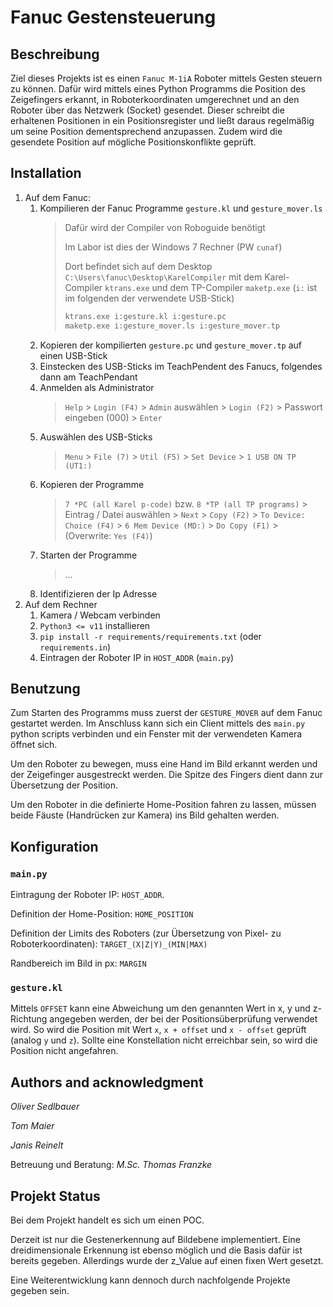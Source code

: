 # Fanuc Gestensteuerung

## Beschreibung
Ziel dieses Projekts ist es einen `Fanuc M-1iA` Roboter mittels Gesten steuern zu können. Dafür wird mittels eines Python Programms die Position des Zeigefingers erkannt, in Roboterkoordinaten umgerechnet und an den Roboter über das Netzwerk (Socket) gesendet. Dieser schreibt die erhaltenen Positionen in ein Positionsregister und ließt daraus regelmäßig um seine Position dementsprechend anzupassen. Zudem wird die gesendete Position auf mögliche Positionskonflikte geprüft.

## Installation
1. Auf dem Fanuc:
    1. Kompilieren der Fanuc Programme `gesture.kl` und `gesture_mover.ls`
       > Dafür wird der Compiler von Roboguide benötigt
       >
       > Im Labor ist dies der Windows 7 Rechner (PW `cunaf`)
       >
       > Dort befindet sich auf dem Desktop `C:\Users\fanuc\Desktop\KarelCompiler` mit dem Karel-Compiler `ktrans.exe` und dem TP-Compiler `maketp.exe`
       > (`i:` ist im folgenden der verwendete USB-Stick)
       > ```sh
       > ktrans.exe i:gesture.kl i:gesture.pc
       > maketp.exe i:gesture_mover.ls i:gesture_mover.tp
    2. Kopieren der kompilierten `gesture.pc` und `gesture_mover.tp` auf einen USB-Stick
    3. Einstecken des USB-Sticks im TeachPendent des Fanucs, folgendes dann am TeachPendant
    4. Anmelden als Administrator
       > `Help` > `Login (F4)` > `Admin` auswählen > `Login (F2)` > Passwort eingeben (000) > `Enter` 
    5. Auswählen des USB-Sticks
       > `Menu` > `File (7)` > `Util (F5)` > `Set Device` > `1 USB ON TP (UT1:)`
    6. Kopieren der Programme
       > `7 *PC (all Karel p-code)` bzw. `8 *TP (all TP programs)` > Eintrag / Datei auswählen > `Next` > `Copy (F2)` > `To Device:` `Choice (F4)` > `6 Mem Device (MD:)` > `Do Copy (F1)` > (Overwrite: `Yes (F4)`)
    7. Starten der Programme
       > ...
    8. Identifizieren der Ip Adresse
2. Auf dem Rechner
   1. Kamera / Webcam verbinden
   2. `Python3 <= v11` installieren
   3. `pip install -r requirements/requirements.txt` (oder `requirements.in`)
   4. Eintragen der Roboter IP in `HOST_ADDR` (`main.py`)

## Benutzung
Zum Starten des Programms muss zuerst der `GESTURE_MOVER` auf dem Fanuc gestartet werden. Im Anschluss kann sich ein Client mittels des `main.py` python scripts verbinden und ein Fenster mit der verwendeten Kamera öffnet sich.

Um den Roboter zu bewegen, muss eine Hand im Bild erkannt werden und der Zeigefinger ausgestreckt werden. Die Spitze des Fingers dient dann zur Übersetzung der Position.

Um den Roboter in die definierte Home-Position fahren zu lassen, müssen beide Fäuste (Handrücken zur Kamera) ins Bild gehalten werden.

## Konfiguration
### `main.py`
Eintragung der Roboter IP: `HOST_ADDR`.

Definition der Home-Position: `HOME_POSITION`

Definition der Limits des Roboters (zur Übersetzung von Pixel- zu Roboterkoordinaten): `TARGET_(X|Z|Y)_(MIN|MAX)`

Randbereich im Bild in px: `MARGIN`

### `gesture.kl`
Mittels `OFFSET` kann eine Abweichung um den genannten Wert in x, y und z-Richtung angegeben werden, der bei der Positionsüberprüfung verwendet wird. So wird die Position mit Wert `x`, `x + offset` und `x - offset` geprüft (analog `y` und `z`). Sollte eine Konstellation nicht erreichbar sein, so wird die Position nicht angefahren.  

## Authors and acknowledgment
*Oliver Sedlbauer*

*Tom Maier*

*Janis Reinelt*

Betreuung und Beratung: *M.Sc. Thomas Franzke*

## Projekt Status
Bei dem Projekt handelt es sich um einen POC.

Derzeit ist nur die Gestenerkennung auf Bildebene implementiert. Eine dreidimensionale Erkennung ist ebenso möglich und die Basis dafür ist bereits gegeben. Allerdings wurde der z_Value auf einen fixen Wert gesetzt.

Eine Weiterentwicklung kann dennoch durch nachfolgende Projekte gegeben sein.
